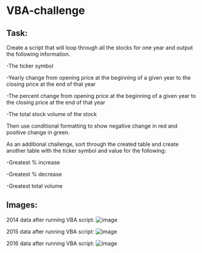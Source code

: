 # VBA-challenge

## Task:

Create a script that will loop through all the stocks for one year and output the following information.

  -The ticker symbol
  
  -Yearly change from opening price at the beginning of a given year to the closing price at the end of that year
  
  -The percent change from opening price at the beginning of a given year to the closing price at the end of that year
  
  -The total stock volume of the stock
  

Then use conditional formatting to show negative change in red and positive change in green.


As an additional challenge, sort through the created table and create another table with the ticker symbol and value for the following:

  -Greatest % increase
  
  -Greatest % decrease
  
  -Greatest total volume

## Images:

2014 data after running VBA script:
![image](https://user-images.githubusercontent.com/84332100/123570343-01313380-d796-11eb-8ce1-17b0dcdcf0ba.png)

2015 data after running VBA script:
![image](https://user-images.githubusercontent.com/84332100/123570446-376eb300-d796-11eb-95ce-945e41432495.png)

2016 data after running VBA script:
![image](https://user-images.githubusercontent.com/84332100/123570548-6f75f600-d796-11eb-94d9-04794f7fd6fb.png)
